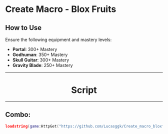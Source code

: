 # Create Macro - Blox Fruits

## How to Use

Ensure the following equipment and mastery levels:

- **Portal**: 300+ Mastery  
- **Godhuman**: 350+ Mastery  
- **Skull Guitar**: 300+ Mastery  
- **Gravity Blade**: 250+ Mastery

---

<h1 align="center">Script</h1>

---

## Combo: 

```lua
loadstring(game:HttpGet("https://github.com/Lucasggk/Create_macro_bloxfruits/raw/main/Loader.lua"))()
